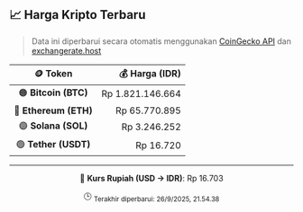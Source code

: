 

<!-- HARGA_KRIPTO -->
## 📈 Harga Kripto Terbaru

> Data ini diperbarui secara otomatis menggunakan [CoinGecko API](https://www.coingecko.com/) dan [exchangerate.host](https://exchangerate.host/)

<div align="center">

| 🪙 Token | 💰 Harga (IDR) |
|:------:|---------------:|
| 🟠 **Bitcoin (BTC)**   | Rp 1.821.146.664 |
| 🔵 **Ethereum (ETH)**  | Rp 65.770.895 |
| 🟣 **Solana (SOL)**    | Rp 3.246.252 |
| 🟢 **Tether (USDT)**   | Rp 16.720 |

---

💱 **Kurs Rupiah (USD → IDR)**: Rp 16.703

🕒 <sub>Terakhir diperbarui: 26/9/2025, 21.54.38</sub>

</div>
<!-- /HARGA_KRIPTO -->